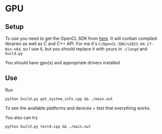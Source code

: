 # GPU

## Setup

To use you need to get the OpenCL SDK from [here]().
It will contian compiled libraries as well as C and C++ API.
For me it's `C/OpenCL-SDK/v2023.04.17-Win-x64`, so I use it, but you should replace it with yours in `.clangd` and `build.py`

You should have gpu(s) and appropriate drivers installed

## Use

Run

```shell
python build.py get_system_info.cpp && ./main.out
```

To see the available platforms and devices + test that everything works.

You also can try

```shell
python build.py test4.cpp && ./main.out
```
